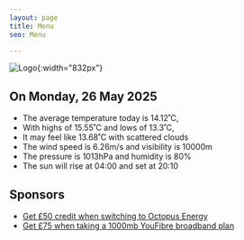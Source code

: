 ```yaml
---
layout: page
title: Menu
seo: Menu

---
```


![Logo](/images/logo.jpg){:width="832px"}

<!-- weather_marker starts -->
## On Monday, 26 May 2025

- The average temperature today is 14.12˚C,
- With highs of 15.55˚C and lows of 13.3˚C,
- It may feel like 13.68˚C with scattered clouds
- The wind speed is 6.26m/s and visibility is 10000m
- The pressure is 1013hPa and humidity is 80%
- The sun will rise at 04:00 and set at 20:10

<!-- weather_marker ends -->

## Sponsors

- [Get £50 credit when switching to Octopus Energy](https://bit.ly/3oD1nnS)
- [Get £75 when taking a 1000mb YouFibre broadband plan](https://aklam.io/91zWhU?)
